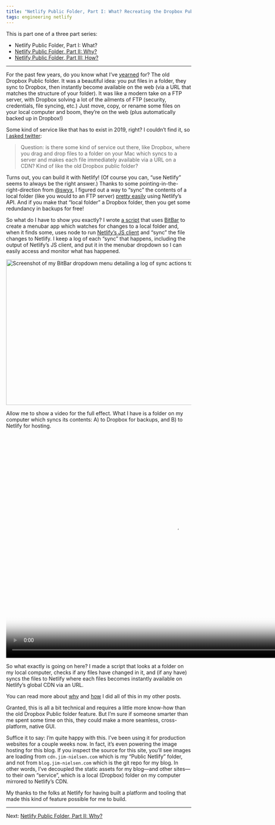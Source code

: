```yaml
---
title: "Netlify Public Folder, Part I: What? Recreating the Dropbox Public Folder With Netlify"
tags: engineering netlify
---
```


This is part one of a three part series:

- Netlify Public Folder, Part I: What?
- [Netlify Public Folder, Part II: Why?](/2019/netlify-public-folder-part-ii-why/)
- [Netlify Public Folder, Part III: How?](/2019/netlify-public-folder-part-iii-how/)

---

For the past few years, do you know what I’ve [yearned](https://youtu.be/vnqBAuehmhM?t=82) for? The old Dropbox Public folder. It was a beautiful idea: you put files in a folder, they sync to Dropbox, then instantly become available on the web (via a URL that matches the structure of your folder). It was like a modern take on a FTP server, with Dropbox solving a lot of the ailments of FTP (security, credentials, file syncing, etc.) Just move, copy, or rename some files on your local computer and boom, they’re on the web (plus automatically backed up in Dropbox!)

Some kind of service like that has to exist in 2019, right? I couldn’t find it, so [I asked twitter](https://twitter.com/jimniels/status/1176892638143713280?s=20):

> Question: is there some kind of service out there, like Dropbox, where you drag and drop files to a folder on your Mac which syncs to a server and makes each file immediately available via a URL on a CDN? Kind of like the old Dropbox public folder?

Turns out, you can build it with Netlify! (Of course you can, “use Netlify” seems to always be the right answer.)  Thanks to some pointing-in-the-right-direction from [@swyx](https://twitter.com/swyx), I figured out a way to “sync” the contents of a local folder (like you would to an FTP server) [pretty easily](https://twitter.com/jimniels/status/1182305914575114240?s=20) using Netlify’s API. And if you make that “local folder” a Dropbox folder, then you get some redundancy in backups for free! 

So what do I have to show you exactly? I wrote [a script](https://github.com/jimniels/bitbar/blob/master/src/bitbar-scripts/netlify-sync.1m.js) that uses [BitBar](https://getbitbar.com) to create a menubar app which watches for changes to a local folder and, when it finds some, uses node to run [Netlify’s JS client](https://www.npmjs.com/package/netlify) and “sync” the file changes to Netlify. I keep a log of each “sync” that happens, including the output of Netlify’s JS client, and put it in the menubar dropdown so I can easily access and monitor what has happened.

<img src="https://cdn.jim-nielsen.com/blog/2019/netlify-lm-bitbar-dropdown.png" alt="Screenshot of my BitBar dropdown menu detailing a log of sync actions to Netlify" width="564" height="397" />

Allow me to show a video for the full effect. What I have is a folder on my computer which syncs its contents: A) to Dropbox for backups, and B) to Netlify for hosting. 

<video
  controls
	src="https://cdn.jim-nielsen.com/blog/2019/netlify-lm-video.mp4"
	poster="https://cdn.jim-nielsen.com/blog/2019/netlify-lm-video-poster.jpg"
	width="920"
	height="610" />
</video>

So what exactly is going on here? I made a script that looks at a folder on my local computer, checks if any files have changed in it, and (if any have) syncs the files to Netlify where each files becomes instantly available on Netlify’s global CDN via an URL. 

You can read more about [why](https://blog.jim-nielsen.com/2019/netlify-public-folder-part-ii-why/) and [how](https://blog.jim-nielsen.com/2019/netlify-public-folder-part-iii-how/) I did all of this in my other posts.

Granted, this is all a bit technical and requires a little more know-how than the old Dropbox Public folder feature. But I’m sure if someone smarter than me spent some time on this, they could make a more seamless, cross-platform, native GUI. 

Suffice it to say: I’m quite happy with this. I’ve been using it for production websites for a couple weeks now. In fact, it’s even powering the image hosting for this blog. If you inspect the source for this site, you’ll see images are loading from `cdn.jim-nielsen.com` which is my “Public Netlify” folder, and not from `blog.jim-nielsen.com` which is the git repo for my blog. In other words, I’ve decoupled the static assets for my blog—and other sites—to their own “service”, which is a local (Dropbox) folder on my computer mirrored to Netlify’s CDN.

My thanks to the folks at Netlify for having built a platform and tooling that made this kind of feature possible for me to build.

---

Next: [Netlify Public Folder, Part II: Why?](/2019/netlify-public-folder-part-ii-why/)

